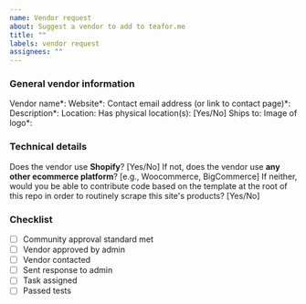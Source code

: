 ```yaml
---
name: Vendor request
about: Suggest a vendor to add to teafor.me
title: ""
labels: vendor request
assignees: ""
---
```


<!--
Please note that by creating this request, you declare that you are not affiliated with this vendor. If you are associated with a vendor who wishes to have their products featured on teafor.me, please send an email to copyright@teafor.me from a verifiable, official address.
-->

### General vendor information

<!-- Fields denoted by asterisks are mandatory. -->

Vendor name*:
Website*:
Contact email address (or link to contact page)\*: <!-- Please only add a link to the site's contact page if there is no official email address elsewhere on the site. -->
Description*:
Location:
Has physical location(s): [Yes/No]
Ships to:
Image of logo*:

### Technical details

<!--
To check if a vendor uses an ecommerce platform, navigate to the vendor's website, then open your browser's dev tools (Ctrl + Shift + I or Cmd + Shift + I). Search the page's HTML for the name of the ecommerce platform, e.g. Shopify. If results are found, this almost certainly means that the vendor uses this platform. You can also check page footers to see if an ecommerce platform is mentioned.
-->
<!--
Vendors using Shopify can be more easily integrated using the Shopify Storefront API
 -->

Does the vendor use **Shopify**? [Yes/No]
If not, does the vendor use **any other ecommerce platform**? [e.g., Woocommerce, BigCommerce]
If neither, would you be able to contribute code based on the template at the root of this repo in order to routinely scrape this site's products? [Yes/No]

### Checklist

<!--
To be updated as progress is made.
Please do not remove.
To check an item, place an "x" in the corresponding box, e.g. "- [x] Contacted"
-->
<!--
In order to be added, a vendor must meet a satisfactory level of community approval based on comments and reactions to the issue, discussion threads, or external sources (e.g. Steepster, Reddit). Generally, the support of 10 users is necessary for a vendor to be considered, but the required level is subject to teafor.me's discretion.
-->

- [ ] Community approval standard met
- [ ] Vendor approved by admin
- [ ] Vendor contacted
- [ ] Sent response to admin
- [ ] Task assigned
- [ ] Passed tests
